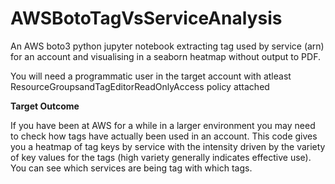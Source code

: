 # AWSBotoTagVsServiceAnalysis
An AWS boto3 python jupyter notebook extracting tag used by service (arn) for an account and visualising in a seaborn heatmap without output to PDF.

You will need a programmatic user in the target account with atleast ResourceGroupsandTagEditorReadOnlyAccess policy attached

<b>Target Outcome</b>

If you have been at AWS for a while in a larger environment you may need to check how tags have actually been used in an account.  This code gives you a heatmap of tag keys by service with the intensity driven by the variety of key values for the tags (high variety generally indicates effective use).  You can see which services are being tag with which tags.
